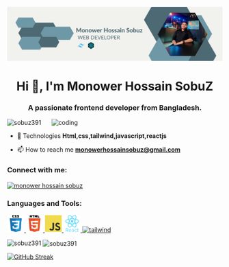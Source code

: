 ![logo](https://github.com/SobuZ391/SobuZ391/blob/main/banner_github.png)
<h1 align="center">Hi 👋, I'm Monower Hossain SobuZ</h1>
<h3 align="center">A passionate frontend developer from Bangladesh.</h3>
<img align="right" alt="coding" width="400" src="https://user-images.githubusercontent.com/55389276/140866485-8fb1c876-9a8f-4d6a-98dc-08c4981eaf70.gif">

<p align="left"> <img src="https://komarev.com/ghpvc/?username=sobuz391&label=Profile%20views&color=0e75b6&style=flat" alt="sobuz391" /> </p>



- 💬 Technologies **Html,css,tailwind,javascript,reactjs**

- 📫 How to reach me **monowerhossainsobuz@gmail.com**

<h3 align="left">Connect with me:</h3>
<p align="left">
<a href="https://fb.com/monower hossain sobuz" target="blank"><img align="center" src="https://raw.githubusercontent.com/rahuldkjain/github-profile-readme-generator/master/src/images/icons/Social/facebook.svg" alt="monower hossain sobuz" height="30" width="40" /></a>
</p>

<h3 align="left">Languages and Tools:</h3>
<p align="left">  </a> <a href="https://www.w3schools.com/css/" target="_blank" rel="noreferrer"> <img src="https://raw.githubusercontent.com/devicons/devicon/master/icons/css3/css3-original-wordmark.svg" alt="css3" width="40" height="40"/> </a> <a href="https://www.w3.org/html/" target="_blank" rel="noreferrer"> <img src="https://raw.githubusercontent.com/devicons/devicon/master/icons/html5/html5-original-wordmark.svg" alt="html5" width="40" height="40"/> </a> <a href="https://developer.mozilla.org/en-US/docs/Web/JavaScript" target="_blank" rel="noreferrer"> <img src="https://raw.githubusercontent.com/devicons/devicon/master/icons/javascript/javascript-original.svg" alt="javascript" width="40" height="40"/> </a> <a href="https://reactjs.org/" target="_blank" rel="noreferrer"> <img src="https://raw.githubusercontent.com/devicons/devicon/master/icons/react/react-original-wordmark.svg" alt="react" width="40" height="40"/> </a>  <a href="https://tailwindcss.com/" target="_blank" rel="noreferrer"> <img src="https://www.vectorlogo.zone/logos/tailwindcss/tailwindcss-icon.svg" alt="tailwind" width="40" height="40"/> </a> </p>
<p width="100%" ><img align="left" src="https://github-readme-stats.vercel.app/api/top-langs?username=sobuz391&show_icons=true&locale=en&layout=compact" alt="sobuz391" /></p>





<p>&nbsp;<img align="center" src="https://github-readme-stats.vercel.app/api?username=sobuz391&show_icons=true&locale=en" alt="sobuz391" /></p>

[![GitHub Streak](https://streak-stats.demolab.com?user=Sobuz391x&theme=highcontrast)](https://git.io/streak-stats)

